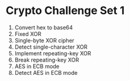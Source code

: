 # Crypto Challenge Set 1

   1. Convert hex to base64
   2. Fixed XOR
   3. Single-byte XOR cipher
   4. Detect single-character XOR
   5. Implement repeating-key XOR
   6. Break repeating-key XOR
   7. AES in ECB mode
   8. Detect AES in ECB mode

